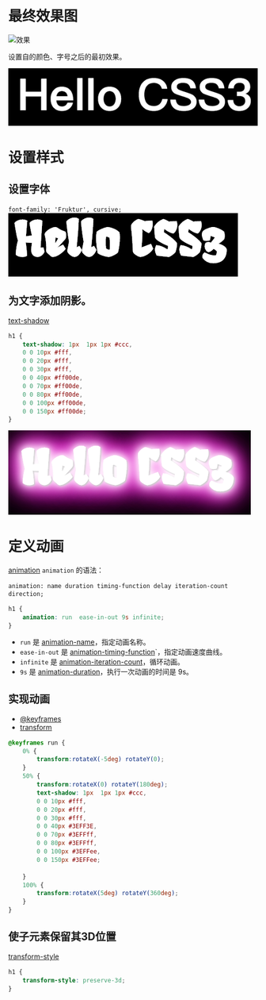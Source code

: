 
# 最终效果图
![效果](img/效果.gif)

设置自的颜色、字号之后的最初效果。

![初始状态](img/01.png)

# 设置样式
## 设置字体
`font-family: 'Fruktur', cursive;`
![设置字体](img/02.png)

## 为文字添加阴影。
[text-shadow](http://www.w3school.com.cn/cssref/pr_text-shadow.asp)
```css
h1 {
    text-shadow: 1px  1px 1px #ccc,
    0 0 10px #fff,
    0 0 20px #fff,
    0 0 30px #fff,
    0 0 40px #ff00de,
    0 0 70px #ff00de,
    0 0 80px #ff00de,
    0 0 100px #ff00de,
    0 0 150px #ff00de;
}
```
![添加阴影](img/03.png)

# 定义动画
[animation](http://www.w3school.com.cn/cssref/pr_animation.asp)
`animation` 的语法：
```
animation: name duration timing-function delay iteration-count direction;
```

```css
h1 {
    animation: run  ease-in-out 9s infinite;
}
```
- `run` 是 [animation-name](http://www.w3school.com.cn/cssref/pr_animation-name.asp)，指定动画名称。
- `ease-in-out` 是 [animation-timing-function](http://www.w3school.com.cn/cssref/pr_animation-timing-function.asp)`，指定动画速度曲线。
- `infinite` 是 [animation-iteration-count](http://www.w3school.com.cn/cssref/pr_animation-iteration-count.asp)，循环动画。
- `9s` 是 [animation-duration](http://www.w3school.com.cn/cssref/pr_animation-duration.asp)，执行一次动画的时间是 9s。

## 实现动画
- [@keyframes](http://www.w3school.com.cn/cssref/pr_keyframes.asp)
- [transform](http://www.w3school.com.cn/cssref/pr_transform.asp)
```css
@keyframes run {
    0% {
        transform:rotateX(-5deg) rotateY(0);
    }
    50% {
        transform:rotateX(0) rotateY(180deg);
        text-shadow: 1px  1px 1px #ccc,
        0 0 10px #fff,
        0 0 20px #fff,
        0 0 30px #fff,
        0 0 40px #3EFF3E,
        0 0 70px #3EFFff,
        0 0 80px #3EFFff,
        0 0 100px #3EFFee,
        0 0 150px #3EFFee;

    }
    100% {
        transform:rotateX(5deg) rotateY(360deg);
    }
}
```

## 使子元素保留其3D位置
[transform-style](http://www.w3school.com.cn/cssref/pr_transform-style.asp)
```css
h1 {
    transform-style: preserve-3d;
}
```
